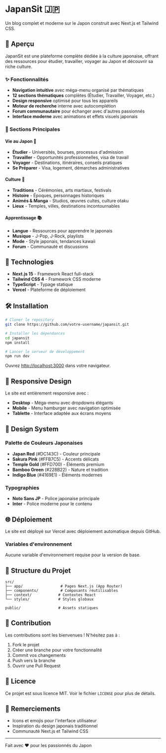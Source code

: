 # JapanSit 🇯🇵

Un blog complet et moderne sur le Japon construit avec Next.js et Tailwind CSS.

## 🌸 Aperçu

JapanSit est une plateforme complète dédiée à la culture japonaise, offrant des ressources pour étudier, travailler, voyager au Japon et découvrir sa riche culture.

### ✨ Fonctionnalités

- **Navigation intuitive** avec méga-menu organisé par thématiques
- **12 sections thématiques** complètes (Étudier, Travailler, Voyager, etc.)
- **Design responsive** optimisé pour tous les appareils
- **Moteur de recherche** interne avec autocomplétion
- **Forum communautaire** pour échanger avec d'autres passionnés
- **Interface moderne** avec animations et effets visuels japonais

### 🎯 Sections Principales

#### Vie au Japon 🏮
- **Étudier** - Universités, bourses, processus d'admission
- **Travailler** - Opportunités professionnelles, visa de travail
- **Voyager** - Destinations, itinéraires, conseils pratiques
- **Se Préparer** - Visa, logement, démarches administratives

#### Culture 🎋
- **Traditions** - Cérémonies, arts martiaux, festivals
- **Histoire** - Époques, personnages historiques
- **Animés & Manga** - Studios, œuvres cultes, culture otaku
- **Lieux** - Temples, villes, destinations incontournables

#### Apprentissage 📚
- **Langue** - Ressources pour apprendre le japonais
- **Musique** - J-Pop, J-Rock, playlists
- **Mode** - Style japonais, tendances kawaii
- **Forum** - Communauté et discussions

## 🚀 Technologies

- **Next.js 15** - Framework React full-stack
- **Tailwind CSS 4** - Framework CSS moderne
- **TypeScript** - Typage statique
- **Vercel** - Plateforme de déploiement

## 🛠️ Installation

```bash
# Cloner le repository
git clone https://github.com/votre-username/japansit.git

# Installer les dépendances
cd japansit
npm install

# Lancer le serveur de développement
npm run dev
```

Ouvrez [http://localhost:3000](http://localhost:3000) dans votre navigateur.

## 📱 Responsive Design

Le site est entièrement responsive avec :
- **Desktop** - Méga-menu avec dropdowns élégants
- **Mobile** - Menu hamburger avec navigation optimisée
- **Tablette** - Interface adaptée aux écrans moyens

## 🎨 Design System

### Palette de Couleurs Japonaises
- **Japan Red** (#DC143C) - Couleur principale
- **Sakura Pink** (#FFB7C5) - Accents délicats
- **Temple Gold** (#FFD700) - Éléments premium
- **Bamboo Green** (#228B22) - Nature et tradition
- **Indigo Blue** (#4169E1) - Éléments modernes

### Typographies
- **Noto Sans JP** - Police japonaise principale
- **Inter** - Police moderne pour le contenu

## 🌐 Déploiement

Le site est déployé sur Vercel avec déploiement automatique depuis GitHub.

### Variables d'environnement
Aucune variable d'environnement requise pour la version de base.

## 📄 Structure du Projet

```
src/
├── app/                 # Pages Next.js (App Router)
├── components/          # Composants réutilisables
├── context/            # Contextes React
└── styles/             # Styles globaux

public/                 # Assets statiques
```

## 🤝 Contribution

Les contributions sont les bienvenues ! N'hésitez pas à :
1. Fork le projet
2. Créer une branche pour votre fonctionnalité
3. Commit vos changements
4. Push vers la branche
5. Ouvrir une Pull Request

## 📝 Licence

Ce projet est sous licence MIT. Voir le fichier `LICENSE` pour plus de détails.

## 🙏 Remerciements

- Icons et emojis pour l'interface utilisateur
- Inspiration du design japonais traditionnel
- Communauté Next.js et Tailwind CSS

---

Fait avec ❤️ pour les passionnés du Japon
